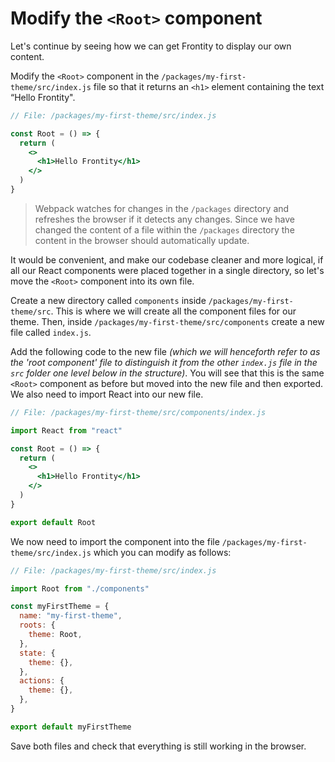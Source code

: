 # Modify the `<Root>` component

Let's continue by seeing how we can get Frontity to display our own content.

Modify the `<Root>` component in the `/packages/my-first-theme/src/index.js` file so that it returns an `<h1>` element containing the text “Hello Frontity".

```jsx
// File: /packages/my-first-theme/src/index.js

const Root = () => {
  return (
    <>
      <h1>Hello Frontity</h1>
    </>
  )
}
```

> Webpack watches for changes in the `/packages` directory and refreshes the browser if it detects any changes. Since we have changed the content of a file within the `/packages` directory the content in the browser should automatically update.

It would be convenient, and make our codebase cleaner and more logical, if all our React components were placed together in a single directory, so let's move the `<Root>` component into its own file.

Create a new directory called `components` inside `/packages/my-first-theme/src`. This is where we will create all the component files for our theme. Then, inside `/packages/my-first-theme/src/components` create a new file called `index.js`.

Add the following code to the new file _(which we will henceforth refer to as the 'root component' file to distinguish it from the other `index.js` file in the `src` folder one level below in the structure)_. You will see that this is the same `<Root>` component as before but moved into the new file and then exported. We also need to import React into our new file.

```jsx
// File: /packages/my-first-theme/src/components/index.js

import React from "react"

const Root = () => {
  return (
    <>
      <h1>Hello Frontity</h1>
    </>
  )
}

export default Root
```

We now need to import the component into the file `/packages/my-first-theme/src/index.js` which you can modify as follows:

```jsx
// File: /packages/my-first-theme/src/index.js

import Root from "./components"

const myFirstTheme = {
  name: "my-first-theme",
  roots: {
    theme: Root,
  },
  state: {
    theme: {},
  },
  actions: {
    theme: {},
  },
}

export default myFirstTheme
```

Save both files and check that everything is still working in the browser.
